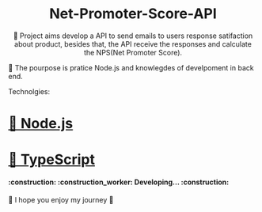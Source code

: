 <h1 align="center">Net-Promoter-Score-API</h1>


<p align="center">🚀 Project aims develop a API to send emails to users response satifaction about product, besides that, the API receive the responses and calculate the NPS(Net Promoter Score).</p>

:book: The pourpose is pratice Node.js and knowlegdes of develpoment in back end.

Technolgies:
<h1>
    <a href="https://nodejs.org/pt-br/">🔗 Node.js</a>
</h1>
<h1>
    <a href="https://www.typescriptlang.org/">🔗 TypeScript</a>
</h1>

<h4> 
	:construction: :construction_worker: Developing... :construction:
</h4>

:tada: I hope you enjoy my journey :tada:
